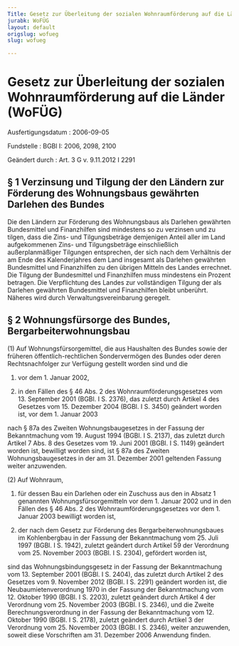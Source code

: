 ```yaml
---
Title: Gesetz zur Überleitung der sozialen Wohnraumförderung auf die Länder
jurabk: WoFÜG
layout: default
origslug: wofueg
slug: wofueg

---
```


# Gesetz zur Überleitung der sozialen Wohnraumförderung auf die Länder (WoFÜG)

Ausfertigungsdatum
:   2006-09-05

Fundstelle
:   BGBl I: 2006, 2098, 2100

Geändert durch
:   Art. 3 G v. 9.11.2012 I 2291



## § 1 Verzinsung und Tilgung der den Ländern zur Förderung des Wohnungsbaus gewährten Darlehen des Bundes

Die den Ländern zur Förderung des Wohnungsbaus als Darlehen gewährten
Bundesmittel und Finanzhilfen sind mindestens so zu verzinsen und zu
tilgen, dass die Zins- und Tilgungsbeträge demjenigen Anteil aller im
Land aufgekommenen Zins- und Tilgungsbeträge einschließlich
außerplanmäßiger Tilgungen entsprechen, der sich nach dem Verhältnis
der am Ende des Kalenderjahres dem Land insgesamt als Darlehen
gewährten Bundesmittel und Finanzhilfen zu den übrigen Mitteln des
Landes errechnet. Die Tilgung der Bundesmittel und Finanzhilfen muss
mindestens ein Prozent betragen. Die Verpflichtung des Landes zur
vollständigen Tilgung der als Darlehen gewährten Bundesmittel und
Finanzhilfen bleibt unberührt. Näheres wird durch
Verwaltungsvereinbarung geregelt.


## § 2 Wohnungsfürsorge des Bundes, Bergarbeiterwohnungsbau

(1) Auf Wohnungsfürsorgemittel, die aus Haushalten des Bundes sowie
der früheren öffentlich-rechtlichen Sondervermögen des Bundes oder
deren Rechtsnachfolger zur Verfügung gestellt worden sind und die

1.  vor dem 1. Januar 2002,


2.  in den Fällen des § 46 Abs. 2 des Wohnraumförderungsgesetzes vom 13.
    September 2001 (BGBl. I S. 2376), das zuletzt durch Artikel 4 des
    Gesetzes vom 15. Dezember 2004 (BGBl. I S. 3450) geändert worden ist,
    vor dem 1. Januar 2003



nach § 87a des Zweiten Wohnungsbaugesetzes in der Fassung der
Bekanntmachung vom 19. August 1994 (BGBl. I S. 2137), das zuletzt
durch Artikel 7 Abs. 8 des Gesetzes vom 19. Juni 2001 (BGBl. I S.
1149) geändert worden ist, bewilligt worden sind, ist § 87a des
Zweiten Wohnungsbaugesetzes in der am 31. Dezember 2001 geltenden
Fassung weiter anzuwenden.

(2) Auf Wohnraum,

1.  für dessen Bau ein Darlehen oder ein Zuschuss aus den in Absatz 1
    genannten Wohnungsfürsorgemitteln vor dem 1. Januar 2002 und in den
    Fällen des § 46 Abs. 2 des Wohnraumförderungsgesetzes vor dem 1.
    Januar 2003 bewilligt worden ist,


2.  der nach dem Gesetz zur Förderung des Bergarbeiterwohnungsbaues im
    Kohlenbergbau in der Fassung der Bekanntmachung vom 25. Juli 1997
    (BGBl. I S. 1942), zuletzt geändert durch Artikel 59 der Verordnung
    vom 25. November 2003 (BGBl. I S. 2304), gefördert worden ist,



sind das Wohnungsbindungsgesetz in der Fassung der Bekanntmachung vom
13\. September 2001 (BGBl. I S. 2404), das zuletzt durch Artikel 2 des
Gesetzes vom 9. November 2012 (BGBl. I S. 2291) geändert worden ist,
die Neubaumietenverordnung 1970 in der Fassung der Bekanntmachung vom
12\. Oktober 1990 (BGBl. I S. 2203), zuletzt geändert durch Artikel 4
der Verordnung vom 25. November 2003 (BGBl. I S. 2346), und die Zweite
Berechnungsverordnung in der Fassung der Bekanntmachung vom 12.
Oktober 1990 (BGBl. I S. 2178), zuletzt geändert durch Artikel 3 der
Verordnung vom 25. November 2003 (BGBl. I S. 2346), weiter anzuwenden,
soweit diese Vorschriften am 31. Dezember 2006 Anwendung finden.

